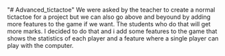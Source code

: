 "# Advanced_tictactoe" 
We were asked by the teacher to create a normal tictactoe for a project but we can also go above and beyound by adding more features to the game if we want. The students who do that will get more marks. I decided to do that and i add some features to the game that shows the statistics of each player and a feature where a single player can play with the computer. 
